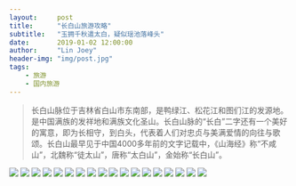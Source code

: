 ```yaml
---
layout:     post
title:      "长白山旅游攻略"
subtitle:   "玉拥千秋遣太白，疑似瑶池落峰头"
date:       2019-01-02 12:00:00
author:     "Lin Joey"
header-img: "img/post.jpg"
tags:
    - 旅游
    - 国内旅游
---
```

>长白山脉位于吉林省白山市东南部，是鸭绿江、松花江和图们江的发源地。是中国满族的发祥地和满族文化圣山。长白山脉的“长白”二字还有一个美好的寓意，即为长相守，到白头，代表着人们对忠贞与美满爱情的向往与歌颂。长白山最早见于中国4000多年前的文字记载中，《山海经》称“不咸山”，北魏称“徒太山”，唐称“太白山”，金始称“长白山”。

![](https://linjoey-image.oss-cn-beijing.aliyuncs.com/我是驴友-长白山旅游攻略_页面_01.jpg)
![](https://linjoey-image.oss-cn-beijing.aliyuncs.com/我是驴友-长白山旅游攻略_页面_02.jpg)
![](https://linjoey-image.oss-cn-beijing.aliyuncs.com/我是驴友-长白山旅游攻略_页面_03.jpg)
![](https://linjoey-image.oss-cn-beijing.aliyuncs.com/我是驴友-长白山旅游攻略_页面_04.jpg)
![](https://linjoey-image.oss-cn-beijing.aliyuncs.com/我是驴友-长白山旅游攻略_页面_05.jpg)
![](https://linjoey-image.oss-cn-beijing.aliyuncs.com/我是驴友-长白山旅游攻略_页面_06.jpg)
![](https://linjoey-image.oss-cn-beijing.aliyuncs.com/我是驴友-长白山旅游攻略_页面_07.jpg)
![](https://linjoey-image.oss-cn-beijing.aliyuncs.com/我是驴友-长白山旅游攻略_页面_08.jpg)
![](https://linjoey-image.oss-cn-beijing.aliyuncs.com/我是驴友-长白山旅游攻略_页面_09.jpg)
![](https://linjoey-image.oss-cn-beijing.aliyuncs.com/我是驴友-长白山旅游攻略_页面_10.jpg)
![](https://linjoey-image.oss-cn-beijing.aliyuncs.com/我是驴友-长白山旅游攻略_页面_11.jpg)
![](https://linjoey-image.oss-cn-beijing.aliyuncs.com/我是驴友-长白山旅游攻略_页面_12.jpg)
![](https://linjoey-image.oss-cn-beijing.aliyuncs.com/我是驴友-长白山旅游攻略_页面_13.jpg)
![](https://linjoey-image.oss-cn-beijing.aliyuncs.com/我是驴友-长白山旅游攻略_页面_14.jpg)
![](https://linjoey-image.oss-cn-beijing.aliyuncs.com/我是驴友-长白山旅游攻略_页面_15.jpg)
![](https://linjoey-image.oss-cn-beijing.aliyuncs.com/我是驴友-长白山旅游攻略_页面_16.jpg)
![](https://linjoey-image.oss-cn-beijing.aliyuncs.com/我是驴友-长白山旅游攻略_页面_17.jpg)
![](https://linjoey-image.oss-cn-beijing.aliyuncs.com/我是驴友-长白山旅游攻略_页面_18.jpg)
